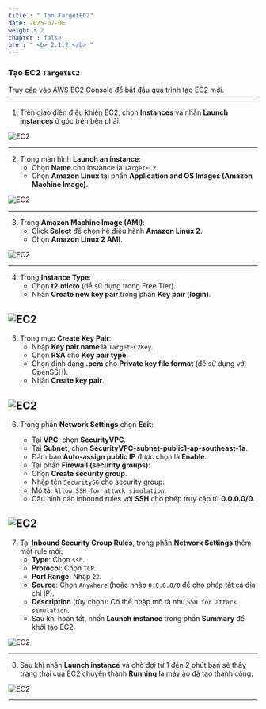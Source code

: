 ```yaml
---
title : " Tạo TargetEC2"
date: 2025-07-06
weight : 2 
chapter : false
pre : " <b> 2.1.2 </b> "
---
```


### Tạo EC2 `TargetEC2`

Truy cập vào [AWS EC2 Console](https://console.aws.amazon.com/ec2/v2/home) để bắt đầu quá trình tạo EC2 mới.

---

1. Trên giao diện điều khiển EC2, chọn **Instances** và nhấn **Launch instances** ở góc trên bên phải.

![EC2](/images/2.prerequisite/05-createec2.png)

---

2. Trong màn hình **Launch an instance**:
   - Chọn **Name** cho instance là `TargetEC2`.
   - Chọn **Amazon Linux** tại phần **Application and OS Images (Amazon Machine Image)**.

![EC2](/images/2.prerequisite/06-createec2.png)

---

3. Trong **Amazon Machine Image (AMI)**:
   - Click **Select** để chọn hệ điều hành **Amazon Linux 2**.
   - Chọn **Amazon Linux 2 AMI**.

![EC2](/images/2.prerequisite/07-createec2.png)

---

4. Trong **Instance Type**:
   - Chọn **t2.micro** (để sử dụng trong Free Tier).
    - Nhấn **Create new key pair** trong phần **Key pair (login)**.

![EC2](/images/2.prerequisite/08-createec2.png)
---

5. Trong mục **Create Key Pair**:
   - Nhập **Key pair name** là `TargetEC2Key`.
   - Chọn **RSA** cho **Key pair type**.
   - Chọn định dạng **.pem** cho **Private key file format** (để sử dụng với OpenSSH).
   - Nhấn **Create key pair**.

![EC2](/images/2.prerequisite/09-createec2.png)
---

6. Trong phần **Network Settings** chọn **Edit**:

   - Tại **VPC**, chọn **SecurityVPC**.
   - Tại **Subnet**, chọn **SecurityVPC-subnet-public1-ap-southeast-1a**.
   - Đảm bảo **Auto-assign public IP** được chọn là **Enable**.
   - Tại phần **Firewall (security groups)**:
   - Chọn **Create security group**.
   - Nhập tên `SecuritySG` cho security group.
   - Mô tả: `Allow SSH for attack simulation`.
   - Cấu hình các inbound rules với **SSH** cho phép truy cập từ **0.0.0.0/0**.

![EC2](/images/2.prerequisite/10-createec2.png)
---
7. Tại **Inbound Security Group Rules**, trong phần **Network Settings** thêm một rule mới:
   - **Type**: Chọn `ssh`.
   - **Protocol**: Chọn `TCP`.
   - **Port Range**: Nhập `22`.
   - **Source**: Chọn `Anywhere` (hoặc nhập `0.0.0.0/0` để cho phép tất cả địa chỉ IP).
   - **Description** (tùy chọn): Có thể nhập mô tả như `SSH for attack simulation`.
   - Sau khi hoàn tất, nhấn **Launch instance** trong phần **Summary** để khởi tạo EC2.

![EC2](/images/2.prerequisite/11-createec2.png)

---
8. Sau khi nhấn **Launch instance** và chờ đợi từ 1 đến 2 phút bạn sẽ thấy trạng thái của EC2 chuyển thành **Running** là máy ảo đã tạo thành công.

![EC2](/images/2.prerequisite/12-createec2.png)


---
